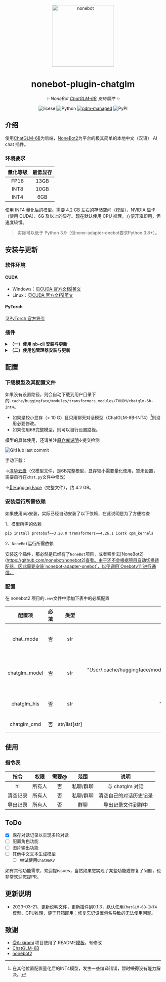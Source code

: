 <p align="center">
  <a href="https://v2.nonebot.dev/"><img src="https://v2.nonebot.dev/logo.png" width="200" height="200" alt="nonebot"></a>
</p>

<div align="center">

# nonebot-plugin-chatglm

_✨ NoneBot [ChatGLM-6B](https://github.com/THUDM/ChatGLM-6B) 支持插件 ✨_

![licese](https://img.shields.io/github/license/DaoMingze/zhukebot)
![Python](https://img.shields.io/badge/python-3.9+-blue)
[![pdm-managed](https://img.shields.io/badge/pdm-managed-blueviolet)](https://pdm.fming.dev)
![PyPI](https://img.shields.io/pypi/v/nonebot_plugin_chatglm)

</div>

## 介绍

使用[ChatGLM-6B](https://github.com/THUDM/ChatGLM-6B)为后端，[NoneBot2](https://github.com/nonebot/nonebot2)为平台的极其简单的本地中文（汉语） AI chat 插件。

### 环境要求

| 量化等级 | 最低显存 |
| :------: | :------: |
|   FP16   |   13GB   |
|   INT8   |   10GB   |
|   INT4   |   6GB    |

使用 INT4 量化后的[模型](https://huggingface.co/THUDM/chatglm-6b-int4)。需要 4.2 GB 左右的存储空间（模型），NVIDIA 显卡（使用 CUDA）、6G 及以上的显存。现在默认使用 CPU 推理，方便开箱即用，但速度较慢。

> 实际可以低于 Python 3.9（但none-adapter-onebot要求Python 3.8+）。

## 安装与更新

### 软件环境

#### CUDA

- Windows：见[CUDA 官方文档|英文](https://docs.nvidia.com/cuda/cuda-installation-guide-microsoft-windows/index.html)
- Linux：见[CUDA 官方文档|英文](https://docs.nvidia.com/cuda/cuda-installation-guide-linux/index.html)

#### PyTorch

见[PyTorch 官方导引](https://pytorch.org/get-started/locally/)

### 插件

<details>
<summary><b>（一）使用 nb-cli 安装与更新</b></summary>

在 nonebot2 项目的根目录下打开命令行, 输入以下指令即可安装

```bash
nb plugin install nonebot-plugin-chatglm --upgrade
```

</details>

<details>

<summary><b>（二）使用包管理器安装与更新</b></summary>
1、在 nonebot2 项目的插件目录下, 打开命令行, 根据你使用的包管理器, 输入相应的安装命令：
<details>
<summary>pip</summary>

```bash
pip install nonebot-plugin-chatglm
```

</details>
<details>
<summary>pdm</summary>

```bash
pdm add nonebot-plugin-chatglm
```

</details>
<details>
<summary>poetry</summary>

```bash
poetry add nonebot-plugin-chatglm
```

</details>
<details>
<summary>conda</summary>

```bash
conda install nonebot-plugin-chatglm
```

</details>

2、打开 nonebot2 项目根目录下的 `pyproject.toml` 文件, 在 `[tool.nonebot]` 部分追加写入

```toml
plugins = ["nonebot_plugin_chatglm"]
```

</details>

## 配置

### 下载模型及其配置文件

如果没有设置路径，则会自动下载到用户目录下的`.cache/huggingface/modules/transformers_modules/THUDM/chatglm-6b-int4`。

- 如果是较小显存（< 10 G）且只用聊天对话模型（ChatGLM-6B-INT4）[^1]则没用必要修改。
- 如果使用6B完整模型，则可以自行设置路径。

模型的具体使用，还请关注[原仓库说明](https://github.com/THUDM/ChatGLM-6B)↓提交检测

![GitHub last commit](https://img.shields.io/github/last-commit/THUDM/ChatGLM-6B?style=flat-square)

[^1]: 在其他位置配置量化后的INT4模型，发生一些编译错误，暂时~~懒得~~没有能力解决。

手动下载：

→[清华云盘](https://cloud.tsinghua.edu.cn/d/fb9f16d6dc8f482596c2/)（仅模型文件，是6B完整模型，显存较小需要量化使用，暂未设置，需要自行在`chat.py`文件中修改）

→[🤗 Hugging Face](https://huggingface.co/THUDM/chatglm-6b-int4)（完整文件），约 4.2 GB。


### 安装运行所需依赖

如果使用pip安装，实际已经自动安装了以下依赖，在此说明是为了方便检查

1、模型所需的依赖

```bash
pip install protobuf==3.20.0 transformers==4.26.1 icetk cpm_kernels
```

2、`NoneBot`运行所需依赖

安装这个插件，那必然是已经有了`NoneBot`项目，或者移步去[NoneBot2](https://github.com/nonebot/nonebot2]查看。由于还不会根据项目自动切换适配器，因此需要安装`nonebot-adapter-onebot`，以便调用`Onebotv11`进行通信。

### 配置

在 nonebot2 项目的`.env`文件中添加下表中的必填配置

|    配置项     | 必填 |     类型      |                                     默认值                                      |             说明             |
| :-----------: | :--: | :-----------: | :-----------------------------------------------------------------------------: | :--------------------------: |
|   chat_mode   |  否  |      str      |                                       cpu                                       |    运行模式，cuda 或 cpu     |
| chatglm_model |  否  |      str      | "$User$/.cache/huggingface/modules/transformers_modules/THUDM/chatglm-6b-int4/" | chatglm 模型及其配置文档路径 |
|  chatglm_his  |  否  |      str      |                                "./data/history/"                                |       历史记录保存路径       |
|  chatglm_cmd  |  否  | str/list[str] |                                      "hi"                                       |           对话命令           |

## 使用

### 指令表

| 指令 |  权限  | 需要@ |   范围    |      说明       |
| :--: | :----: | :---: | :-------: | :-------------: |
|  hi  | 所有人 |  否   | 私聊/群聊 | 与 chatglm 对话 |
| 清空记录 | 所有人 | 否 | 私聊/群聊 | 清空自己的对话历史记录 |
| 导出记录 | 所有人 | 否 | 群聊 | 导出记录文件到群中|

## ToDo

- [x] 保存对话记录以实现多轮对话
- [ ] 配置角色功能
- [ ] 图片输出功能
- [ ] 其他中文文本生成模型
  - [ ] 尝试使用`ChatRWKV`

如有其他功能需求，欢迎提issues，当然如果您实现了某些功能或修复了问题，也非常欢迎您提PR。

## 更新说明

- 2023-03-21，更新说明文件，更新插件到0.1.3，默认使用`ChatGLM-6B-INT4`模型、CPU推理，便于开箱即用；修复忘记设置包名导致的无法使用问题。

## 致谢

- [@A-kirami](https://github.com/A-kirami) 项目使用了 README[模板](https://github.com/A-kirami/nonebot-plugin-template)，有修改
- [ChatGLM-6B](https://github.com/THUDM/ChatGLM-6B)
- [nonebot2](https://github.com/nonebot/nonebot2)
